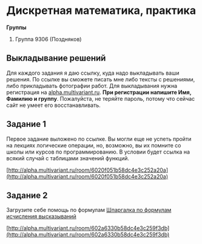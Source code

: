 # Дискретная математика, практика

**Группы**
1. Группа 9306 (Поздняков)

## Выкладывание решений
Для каждого задания я даю ссылку, куда надо выкладывать
ваши решения. По ссылке вы сможете писать мне либо
тексты с решениями, либо прикладывать фотографии работ.
Для выкладывания нужна регистрация на 
[alpha.multivariant.ru](http://alpha.multivariant.ru).
**При регистрации напишите Имя, Фамилию и группу**.
Пожалуйста, не теряйте пароль, потому что сейчас
сайт не умеет его восстанавливать.

## Задание 1

Первое задание выложено по ссылке. Вы могли еще не успеть пройти на лекциях логические операции, но, возможно, вы их помните со школы или курсов по программированию. В условии будет ссылка на всякий случай с таблицами значений функций.

[http://alpha.multivariant.ru/room/6020f051b58dc4e3c252a20a](http://alpha.multivariant.ru/room/6020f051b58dc4e3c252a20a)

## Задание 2

Загрузите себе помощь по формулам
[Шпаргалка по формулам исчисления высказываний](cheet-sheet.pdf)

[http://alpha.multivariant.ru/room/602a6330b58dc4e3c259f3db](http://alpha.multivariant.ru/room/602a6330b58dc4e3c259f3db)

